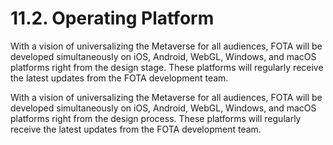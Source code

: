 # 11.2. Operating Platform

With a vision of universalizing the Metaverse for all audiences, FOTA will be developed simultaneously on iOS, Android, WebGL, Windows, and macOS platforms right from the design stage. These platforms will regularly receive the latest updates from the FOTA development team.

With a vision of universalizing the Metaverse for all audiences, FOTA will be developed simultaneously on iOS, Android, WebGL, Windows, and macOS platforms right from the design process. These platforms will regularly receive the latest updates from the FOTA development team.
